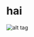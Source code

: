 # hai

![alt tag](https://scontent.fhan3-2.fna.fbcdn.net/v/t1.15752-9/56679405_2201378526620951_8781988933723488256_n.png?_nc_cat=107&_nc_oc=AQkTYIht02eo_cMtGxa6fPwvW06mucVb-4wGB9-AH_ShQIxbEZ1ETH3dm9Gb2kH5yLU&_nc_ht=scontent.fhan3-2.fna&oh=abd834c0f4526e350296d47c020aa1c3&oe=5D4CE765)
